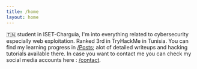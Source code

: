 ```yaml
---
title: /home
layout: home
---
```

:tunisia: student in ISET-Charguia, I'm into everything related to cybersecurity especially web exploitation. Ranked 3rd in TryHackMe in Tunisia. You can find my learning progress in [/Posts](/posts.html); alot of detailed writeups and hacking tutorials available there. 
In case you want to contact me you can check my social media accounts here : [/contact](/about.html). 

